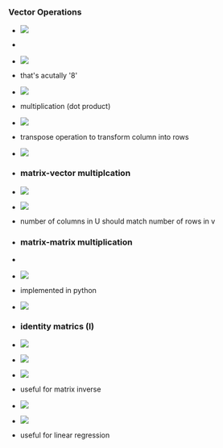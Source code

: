 ### Vector Operations

- ![](assets/2025-09-29-21-51-18-image.png)

- 

- ![](assets/2025-09-29-21-52-37-image.png)

- that's acutally '8'

- ![](assets/2025-09-29-21-52-56-image.png)

- multiplication (dot product)

- ![](assets/2025-09-29-21-57-19-image.png)

- transpose operation to transform column into rows

- ![](assets/2025-09-29-21-58-33-image.png)

- ### matrix-vector multiplcation

- ![](assets/2025-09-29-22-14-22-image.png)

- ![](assets/2025-09-29-22-19-43-image.png)

- number of columns in U should match number of rows in v

- ### matrix-matrix multiplication

- 

- ![](assets/2025-09-29-22-53-20-image.png)

- implemented in python

- ![](assets/2025-09-29-22-55-18-image.png)

- ### identity matrics (I)

- ![](assets/2025-09-29-22-57-37-image.png)

- ![](assets/2025-09-29-22-57-54-image.png)

- ![](assets/2025-09-29-22-58-37-image.png)

- useful for matrix inverse

- ![](assets/2025-09-29-23-02-15-image.png)

- ![](assets/2025-09-29-23-02-34-image.png)

- useful for linear regression
